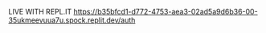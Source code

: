 
LIVE WITH REPL.IT
https://b35bfcd1-d772-4753-aea3-02ad5a9d6b36-00-35ukmeevuua7u.spock.replit.dev/auth


